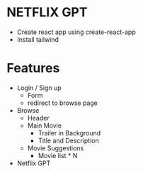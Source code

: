 # NETFLIX GPT
 - Create react app using create-react-app
 - Install tailwind 


# Features
 - Login / Sign up 
    - Form
    - redirect to browse page
 - Browse
    - Header
    - Main Movie
        - Trailer in Background
        - Title and Description
    - Movie Suggestions
        - Movie list * N
- Netflix GPT
